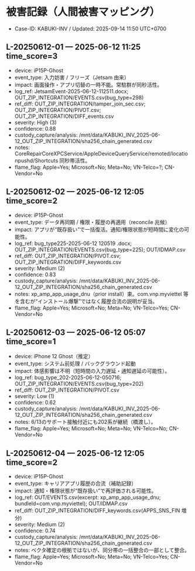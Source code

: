 # 被害記録（人間被害マッピング）
- Case-ID: KABUKI-INV  /  Updated: 2025-09-14 11:50 UTC+0700

## L-20250612-01 — 2025-06-12 11:25  time_score=3
- device: iP15P-Ghost
- event_type: 入力妨害 / フリーズ（Jetsam 由来）
- impact: 画面操作・アプリ切替の一時不能。常駐群が同秒活性。
- log_ref: JetsamEvent-2025-06-12-112511.docx; OUT_ZIP_INTEGRATION/EVENTS.csv(bug_type=298)
- ref_diff: OUT_ZIP_INTEGRATION/tamper_join_sec.csv; OUT_ZIP_INTEGRATION/PIVOT.csv; OUT_ZIP_INTEGRATION/DIFF_events.csv
- severity: High (3)
- confidence: 0.88
- custody_capture/analysis: /mnt/data/KABUKI_INV_2025-06-12_OUT_ZIP_INTEGRATION/sha256_chain_generated.csv
- notes: CoreRepairCoreXPCService/AppleDeviceQueryService/remoted/locationpushd/Shortcuts 同秒帯活性。
- flame_flag: Apple=Yes; Microsoft=No; Meta=No; VN-Telco=?; CN-Vendor=No

## L-20250612-02 — 2025-06-12 12:05  time_score=2
- device: iP15P-Ghost
- event_type: データ再同期 / 権限・履歴の再適用（reconcile 兆候）
- impact: アプリが“既存扱い”で一括復活。通知/権限状態が短時間に変化の可能性。
- log_ref: bug_type225-2025-06-12 120519 .docx; OUT_ZIP_INTEGRATION/EVENTS.csv(bug_type=225); OUT/IDMAP.csv
- ref_diff: OUT_ZIP_INTEGRATION/PIVOT.csv; OUT_ZIP_INTEGRATION/DIFF_keywords.csv
- severity: Medium (2)
- confidence: 0.83
- custody_capture/analysis: /mnt/data/KABUKI_INV_2025-06-12_OUT_ZIP_INTEGRATION/sha256_chain_generated.csv
- notes: xp_amp_app_usage_dnu（prior install）束。com.vnp.myviettel 等を含むが“インストール爆撃”ではなく履歴合流の説明が妥当。
- flame_flag: Apple=Yes; Microsoft=No; Meta=No; VN-Telco=Yes; CN-Vendor=No

## L-20250612-03 — 2025-06-12 05:07  time_score=1
- device: iPhone 12 Ghost（推定）
- event_type: システム前処理 / バックグラウンド起動
- impact: 体感影響は不明（短時間の入力遅延・通知遅延の可能性）。
- log_ref: bug_type_202-2025-06-12-050716; OUT_ZIP_INTEGRATION/EVENTS.csv(bug_type=202)
- ref_diff: OUT_ZIP_INTEGRATION/PIVOT.csv
- severity: Low (1)
- confidence: 0.62
- custody_capture/analysis: /mnt/data/KABUKI_INV_2025-06-12_OUT_ZIP_INTEGRATION/sha256_chain_generated.csv
- notes: 6/13のサポート接触付近にも202系が継続（橋渡し）。
- flame_flag: Apple=Yes; Microsoft=No; Meta=No; VN-Telco=No; CN-Vendor=No

## L-20250612-04 — 2025-06-12 12:05  time_score=2
- device: iP15P-Ghost
- event_type: キャリアアプリ履歴の合流（補助記録）
- impact: 通知・権限状態が“既存扱い”で再評価される可能性。
- log_ref: OUT/EVENTS.csv(excerpt: xp_amp_app_usage_dnu; bundleId=com.vnp.myviettel); OUT/IDMAP.csv
- ref_diff: OUT_ZIP_INTEGRATION/DIFF_keywords.csv(APPS_SNS_FIN 増分)
- severity: Medium (2)
- confidence: 0.74
- custody_capture/analysis: /mnt/data/KABUKI_INV_2025-06-12_OUT_ZIP_INTEGRATION/sha256_chain_generated.csv
- notes: ベクタ確定の根拠ではないが、同分帯の一括整合の一部として整合。
- flame_flag: Apple=Yes; Microsoft=No; Meta=No; VN-Telco=Yes; CN-Vendor=No
